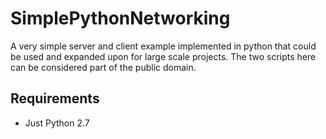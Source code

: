 SimplePythonNetworking
======================

A very simple server and client example implemented in python that could be used and expanded upon for large scale projects. The two scripts here can be considered part of the public domain.

Requirements
------------

- Just Python 2.7
